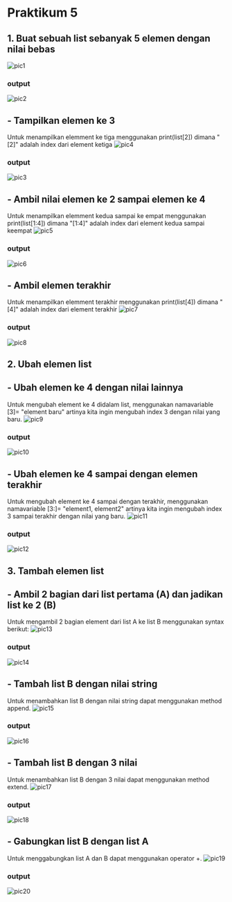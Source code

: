# Praktikum 5

## 1. Buat sebuah list sebanyak 5 elemen dengan nilai bebas
![pic1](https://user-images.githubusercontent.com/115356128/202801841-18fd4aa1-6076-4423-aeca-651f12997be2.png)
### output

![pic2](https://user-images.githubusercontent.com/115356128/202802071-4d22a518-35b0-4738-9b8d-844d03592b39.png)

## - Tampilkan elemen ke 3
Untuk menampilkan elemment ke tiga menggunakan print(list[2]) dimana "[2]" adalah index dari element ketiga
![pic4](https://user-images.githubusercontent.com/115356128/202802778-ffba2659-e0f3-4986-8c6f-c52c74c6dbc0.png)
### output
![pic3](https://user-images.githubusercontent.com/115356128/202802629-74cb7fe0-1e37-4d4b-83b4-f6d6ba1b2857.png)

## - Ambil nilai elemen ke 2 sampai elemen ke 4
Untuk menampilkan elemment kedua sampai ke empat menggunakan print(list[1:4]) dimana "[1:4]" adalah index dari element kedua sampai keempat
![pic5](https://user-images.githubusercontent.com/115356128/202803296-713064c0-f40e-4bb2-b4de-ddaa80ac2de6.png)
### output
![pic6](https://user-images.githubusercontent.com/115356128/202803324-7c983a3b-db29-448c-8259-7b31036d1a38.png)

## - Ambil elemen terakhir
Untuk menampilkan elemment terakhir menggunakan print(list[4]) dimana "[4]" adalah index dari element terakhir
![pic7](https://user-images.githubusercontent.com/115356128/202803864-1ba605cf-1385-4c2e-bd1e-a139875bb310.png)
### output
![pic8](https://user-images.githubusercontent.com/115356128/202803903-99bd8885-7f79-47eb-9091-80536f0e84a5.png)


## 2. Ubah elemen list
## - Ubah elemen ke 4 dengan nilai lainnya
Untuk mengubah element ke 4 didalam list, menggunakan namavariable [3]= "element baru" artinya kita ingin mengubah index 3 dengan nilai yang baru.
![pic9](https://user-images.githubusercontent.com/115356128/202806035-e9939d66-cc17-41fa-bc97-6a2ce520f207.png)
### output
![pic10](https://user-images.githubusercontent.com/115356128/202806230-c37d51b8-1ff8-4854-95e0-d5138d71e119.png)

## - Ubah elemen ke 4 sampai dengan elemen terakhir
Untuk mengubah element ke 4 sampai dengan terakhir, menggunakan namavariable [3:]= "element1, element2" artinya kita ingin mengubah index 3 sampai terakhir dengan nilai yang baru.
![pic11](https://user-images.githubusercontent.com/115356128/202807125-726aee88-4c90-476d-9a16-9395f1f1ddca.png)
### output
![pic12](https://user-images.githubusercontent.com/115356128/202807169-48766a38-e1f9-4b79-be70-60994bfd5b02.png)

## 3. Tambah elemen list 
## - Ambil 2 bagian dari list pertama (A) dan jadikan list ke 2 (B)
Untuk mengambil 2 bagian element dari list A ke list B menggunakan syntax berikut:
![pic13](https://user-images.githubusercontent.com/115356128/202810429-d4d8e3ac-18a5-4aeb-948a-031ef5e1fc85.png)
### output 
![pic14](https://user-images.githubusercontent.com/115356128/202810531-73b1718d-494e-4b55-8870-432e29f31282.png)

## - Tambah list B dengan nilai string
Untuk menambahkan list B dengan nilai string dapat menggunakan method append.
![pic15](https://user-images.githubusercontent.com/115356128/202811063-e5241f8e-a796-4b2d-b827-4a54ec2ebf08.png)

### output
![pic16](https://user-images.githubusercontent.com/115356128/202811151-30cd06fe-294b-413e-819d-0cdda80c81dc.png)

## - Tambah list B dengan 3 nilai
Untuk menambahkan list B dengan 3 nilai  dapat menggunakan method extend.
![pic17](https://user-images.githubusercontent.com/115356128/202811803-a6d1ed18-054a-4d3a-bc37-e69891dbddb6.png)

### output
![pic18](https://user-images.githubusercontent.com/115356128/202811828-66fc06fb-5659-458d-8525-d6eca0328ae3.png)

## - Gabungkan list B dengan list A
Untuk menggabungkan list A dan B dapat menggunakan operator +.
![pic19](https://user-images.githubusercontent.com/115356128/202812221-667ff65a-bee5-45e0-8873-3bcac8514066.png)

### output
![pic20](https://user-images.githubusercontent.com/115356128/202812256-e4b7d6ea-c13d-4722-9838-45d6e468b909.png)


